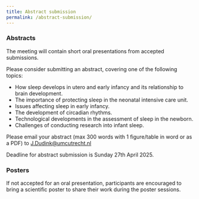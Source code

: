 ```yaml
---
title: Abstract submission
permalink: /abstract-submission/
---
```

### Abstracts
The meeting will contain short oral presentations from accepted submissions.

Please consider submitting an abstract, covering one of the following topics:
* How sleep develops in utero and early infancy and its relationship to brain development.
* The importance of protecting sleep in the neonatal intensive care unit.
* Issues affecting sleep in early infancy.
* The development of circadian rhythms.
* Technological developments in the assessment of sleep in the newborn.
* Challenges of conducting research into infant sleep.

Please email your abstract (max 300 words with 1 figure/table in word or as a PDF) to 
[J.Dudink@umcutrecht.nl](mailto:J.Dudink@umcutrecht.nl)

Deadline for abstract submission is Sunday 27th April 2025.

### Posters
If not accepted for an oral presentation, participants are encouraged to bring a scientific poster to share their work during the poster sessions.
